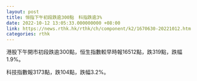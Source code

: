 ```yaml
---
layout: post
title: 恒指下午初段跌逾300點　科指跌逾3%
date: 2022-10-12 13:05:33.000000000 +08:00
link: https://news.rthk.hk/rthk/ch/component/k2/1670630-20221012.htm
categories: rthk
---
```


港股下午開市初段跌逾300點，恒生指數較早時報16512點，跌319點，跌幅1.9%。

科技指數報3173點，跌104點，跌幅3.2%。

